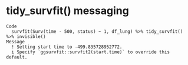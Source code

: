 # tidy_survfit() messaging

    Code
      survfit(Surv(time - 500, status) ~ 1, df_lung) %>% tidy_survfit() %>% invisible()
    Message
      ! Setting start time to -499.835728952772.
      i Specify `ggsurvfit::survfit2(start.time)` to override this default.

